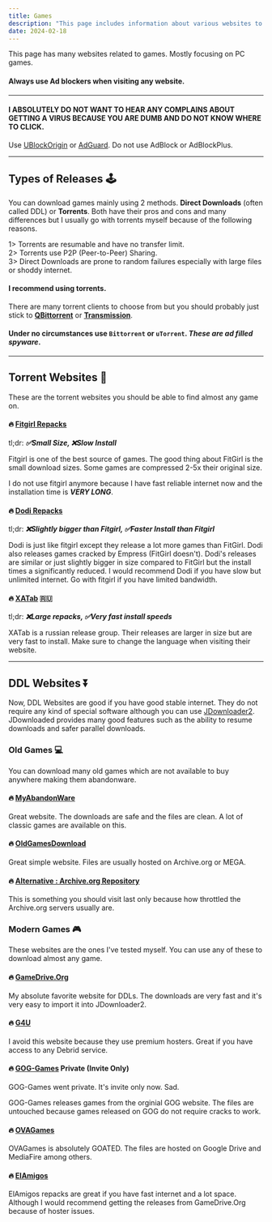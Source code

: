 ```yaml
---
title: Games
description: "This page includes information about various websites to obtain games."
date: 2024-02-18 
---
```


This page has many websites related to games. Mostly focusing on PC games.

#### **Always use Ad blockers when visiting any website.**
---
#### **I ABSOLUTELY DO NOT WANT TO HEAR ANY COMPLAINS ABOUT GETTING A VIRUS BECAUSE YOU ARE DUMB AND DO NOT KNOW WHERE TO CLICK.**

Use [UBlockOrigin](https://ublockorigin.com/) or [AdGuard](https://adguard.com). Do not use AdBlock or AdBlockPlus.

<!--more-->
---
## Types of Releases 🕹️

You can download games mainly using 2 methods. **Direct Downloads** (often called DDL) or **Torrents**. Both have their pros and cons and many differences but I usually go with torrents myself because of the following reasons.

1> Torrents are resumable and have no transfer limit.\
2> Torrents use P2P (Peer-to-Peer) Sharing.\
3> Direct Downloads are prone to random failures especially with large files or shoddy internet.

#### I recommend using **torrents**.

There are many torrent clients to choose from but you should probably just stick to [**QBittorrent**](https://www.qbittorrent.org/) or [**Transmission**](https://transmissionbt.com/).

#### Under no circumstances use `Bittorrent` or `uTorrent`. _**These are ad filled spyware**_.

---

## Torrent Websites 🧲

These are the torrent websites you should be able to find almost any game on. 

#### 🔥 [Fitgirl Repacks](https://fitgirl-repacks.site)

tl;dr: ***✅Small Size, ❌Slow Install***  

Fitgirl is one of the best source of games. The good thing about FitGirl is the small download sizes. Some games are compressed 2-5x their original size. 

I do not use fitgirl anymore because I have fast reliable internet now and the installation time is ***VERY LONG***.

#### 🔥 [Dodi Repacks](https://dodi-repacks.site)

tl;dr: ***❌Slightly bigger than Fitgirl, ✅Faster Install than Fitgirl***

Dodi is just like fitgirl except they release a lot more games than FitGirl. Dodi also releases games cracked by Empress (FitGirl doesn't). Dodi's releases are similar or just slightly bigger in size compared to FitGirl but the install times a significantly reduced. I would recommend Dodi if you have slow but unlimited internet. Go with fitgirl if you have limited bandwidth.

#### 🔥 [XATab](https://byxatab.com/) 🇷🇺

tl;dr: ***❌Large repacks, ✅Very fast install speeds***

XATab is a russian release group. Their releases are larger in size but are very fast to install. Make sure to change the language when visiting their website.

---
## DDL Websites ⏬

Now, DDL Websites are good if you have good stable internet. They do not require any kind of special software although you can use [JDownloader2](https://jdownloader.org/jdownloader2). JDownloaded provides many good features such as the ability to resume downloads and safer parallel downloads.

### Old Games 💻

You can download many old games which are not available to buy anywhere making them abandonware. 

#### 🔥 [MyAbandonWare](https://www.myabandonware.com/)

Great website. The downloads are safe and the files are clean. A lot of classic games are available on this.

#### 🔥 [OldGamesDownload](https://oldgamesdownload.com/)

Great simple website. Files are usually hosted on Archive.org or MEGA.

#### 🔥 [Alternative : Archive.org Repository](https://archive.org/details/classicpcgames)

This is something you should visit last only because how throttled the Archive.org servers usually are.

### Modern Games 🎮

These websites are the ones I've tested myself. You can use any of these to download almost any game.

#### 🔥 [GameDrive.Org](https://gamedrive.org/)

My absolute favorite website for DDLs. The downloads are very fast and it's very easy to import it into JDownloader2.

#### 🔥 [G4U](https://g4u.to)

I avoid this website because they use premium hosters. Great if you have access to any Debrid service.

#### 🔥 [GOG-Games](https://www.gog-games.to/) Private (Invite Only)

GOG-Games went private. It's invite only now. Sad.

GOG-Games releases games from the orginial GOG website. The files are untouched because games released on GOG do not require cracks to work.

#### 🔥 [OVAGames](https://www.ovagames.com)

OVAGames is absolutely GOATED. The files are hosted on Google Drive and MediaFire among others.

#### 🔥 [ElAmigos](https://elamigos.site/)

ElAmigos repacks are great if you have fast internet and a lot space. Although I would recommend getting the releases from GameDrive.Org because of hoster issues.


